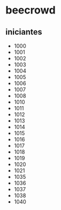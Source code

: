 # beecrowd
## iniciantes
- 1000
- 1001
- 1002
- 1003
- 1004
- 1005
- 1006
- 1007
- 1008
- 1010
- 1011
- 1012
- 1013
- 1014
- 1015
- 1016
- 1017
- 1018
- 1019
- 1020
- 1021
- 1035
- 1036
- 1037
- 1038
- 1040
